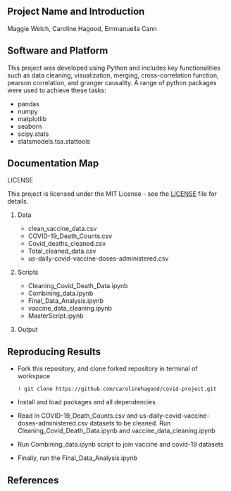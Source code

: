 ## Project Name and Introduction 
 Maggie Welch, Caroline Hagood, Emmanuella Cann


## Software and Platform

This project was developed using Python and includes key functionalities such as data cleaning, visualization, merging, cross-correlation function, pearson correlation, and granger causality. A range of python packages were used to achieve these tasks:

- pandas
- numpy
- matplotlib
- seaborn
- scipy.stats
- statsmodels.tsa.stattools

## Documentation Map

LICENSE

This project is licensed under the MIT License - see the [LICENSE](https://github.com/carolinehagood/covid-project/blob/main/LICENSE) file for details.

1. Data
   - clean_vaccine_data.csv
   - COVID-19_Death_Counts.csv
   - Covid_deaths_cleaned.csv
   - Total_cleaned_data.csv
   - us-daily-covid-vaccine-doses-administered.csv

2. Scripts
   - Cleaning_Covid_Death_Data.ipynb
   - Combining_data.ipynb
   - Final_Data_Analysis.ipynb
   - vaccine_data_cleaning.ipynb
   - MasterScript.ipynb
     
3. Output


## Reproducing Results

- Fork this repository, and clone forked repository in terminal of workspace

  ```! git clone https://github.com/carolinehagood/covid-project.git```

- Install and load packages and all dependencies
  
- Read in COVID-19_Death_Counts.csv and us-daily-covid-vaccine-doses-administered.csv datasets to be cleaned. Run Cleaning_Covid_Death_Data.ipynb and vaccine_data_cleaning.ipynb
  
- Run Combining_data.ipynb script to join vaccine and covid-19 datasets
  
- Finally, run the Final_Data_Analysis.ipynb 


## References

